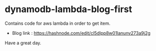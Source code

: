 # dynamodb-lambda-blog-first
Contains code for aws lambda in order to get item.
- Blog link : https://hashnode.com/edit/cl5dlpp8w01lanunv273a9j2g

Have a great day.
